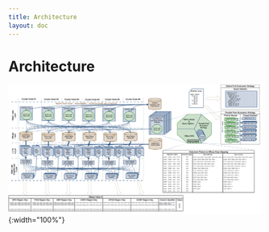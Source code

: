 ```yaml
---
title: Architecture
layout: doc
---
```

# Architecture

![Halyard Architecture Diagram](img/architecture.png){:width="100%"}